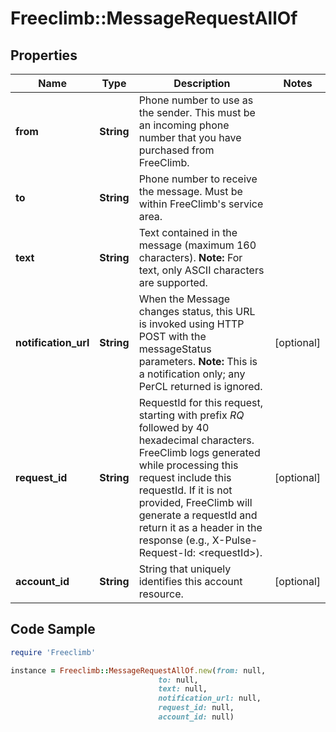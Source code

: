 # Freeclimb::MessageRequestAllOf

## Properties

Name | Type | Description | Notes
------------ | ------------- | ------------- | -------------
**from** | **String** | Phone number to use as the sender. This must be an incoming phone number that you have purchased from FreeClimb. | 
**to** | **String** | Phone number to receive the message. Must be within FreeClimb&#39;s service area. | 
**text** | **String** | Text contained in the message (maximum 160 characters).   **Note:** For text, only ASCII characters are supported. | 
**notification_url** | **String** | When the Message changes status, this URL is invoked using HTTP POST with the messageStatus parameters.  **Note:** This is a notification only; any PerCL returned is ignored. | [optional] 
**request_id** | **String** | RequestId for this request, starting with prefix *RQ* followed by 40 hexadecimal characters. FreeClimb logs generated while processing this request include this requestId. If it is not provided, FreeClimb will generate a requestId and return it as a header in the response (e.g., X-Pulse-Request-Id: &lt;requestId&gt;). | [optional] 
**account_id** | **String** | String that uniquely identifies this account resource. | [optional] 

## Code Sample

```ruby
require 'Freeclimb'

instance = Freeclimb::MessageRequestAllOf.new(from: null,
                                 to: null,
                                 text: null,
                                 notification_url: null,
                                 request_id: null,
                                 account_id: null)
```


